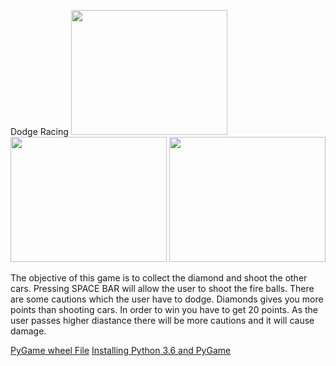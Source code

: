 <h> Dodge Racing</h>
<img src = "https://github.com/msingh4937/Projects/blob/master/GamePlan/capture1.PNG" width = "250" height = "200"/>
<img src = "https://github.com/msingh4937/Projects/blob/master/GamePlan/Capture2.PNG" width = "250" height = "200"/>
<img src = "https://github.com/msingh4937/Projects/blob/master/GamePlan/Capture3.PNG" width = "250" height = "200"/>
<p> The objective of this game is to collect the diamond and shoot the other cars. Pressing SPACE BAR will allow the user to shoot the fire balls. There are some cautions which the user have to dodge. Diamonds gives you more points than shooting cars. In order to win you have to get 20 points. As the user passes higher diastance there will be more cautions and it will cause damage.    </p>
<a href = "http://www.lfd.uci.edu/~gohlke/pythonlibs/#pygame">PyGame wheel File</a>
<a href = "https://youtu.be/_GikMdhAhv0"> Installing Python 3.6 and PyGame</a>
